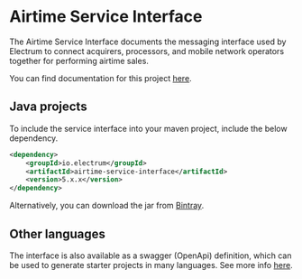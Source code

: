 # Airtime Service Interface

The Airtime Service Interface documents the messaging interface used by Electrum to connect acquirers, processors, and mobile network operators together for performing airtime sales.

You can find documentation for this project [here](https://electrumpayments.github.io/airtime-service-interface-docs/).

## Java projects

To include the service interface into your maven project, include the below dependency.

```xml
<dependency>
    <groupId>io.electrum</groupId>
    <artifactId>airtime-service-interface</artifactId>
    <version>5.x.x</version>
</dependency>
```

Alternatively, you can download the jar from [Bintray](https://bintray.com/electrumpayments/java-open-source/airtime-service-interface).

## Other languages

The interface is also available as a swagger (OpenApi) definition, which can be used to generate starter projects in many languages. See more info [here](https://electrumpayments.github.io/airtime-service-interface-docs/specification/swagger).
